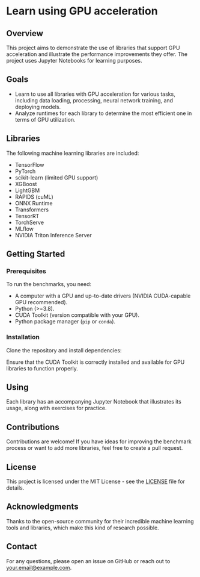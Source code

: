 # Learn using GPU acceleration

## Overview

This project aims to demonstrate the use of libraries that support GPU acceleration and illustrate the performance improvements they offer. The project uses Jupyter Notebooks for learning purposes.

## Goals

- Learn to use all libraries with GPU acceleration for various tasks, including data loading, processing, neural network training, and deploying models.
- Analyze runtimes for each library to determine the most efficient one in terms of GPU utilization.

## Libraries&#x20;

The following machine learning libraries are included:

- TensorFlow
- PyTorch
- scikit-learn (limited GPU support)
- XGBoost
- LightGBM
- RAPIDS (cuML)
- ONNX Runtime
- Transformers
- TensorRT
- TorchServe
- MLflow
- NVIDIA Triton Inference Server

## Getting Started

### Prerequisites

To run the benchmarks, you need:

- A computer with a GPU and up-to-date drivers (NVIDIA CUDA-capable GPU recommended).
- Python (>=3.8).
- CUDA Toolkit (version compatible with your GPU).
- Python package manager (`pip` or `conda`).

### Installation

Clone the repository and install dependencies:

Ensure that the CUDA Toolkit is correctly installed and available for GPU libraries to function properly.

## Using

Each library has an accompanying Jupyter Notebook that illustrates its usage, along with exercises for practice.

## Contributions

Contributions are welcome! If you have ideas for improving the benchmark process or want to add more libraries, feel free to create a pull request.

## License

This project is licensed under the MIT License - see the [LICENSE](LICENSE) file for details.

## Acknowledgments

Thanks to the open-source community for their incredible machine learning tools and libraries, which make this kind of research possible.

## Contact

For any questions, please open an issue on GitHub or reach out to [your.email@example.com](mailto\:your.email@example.com).

